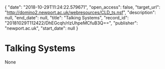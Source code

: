 {
  "date": "2018-10-29T11:24:22.579671", 
  "open_access": false, 
  "target_url": "http://domino2.newport.ac.uk/webresources/CLD_ts.nsf", 
  "description": null, 
  "end_date": null, 
  "title": "Talking Systems", 
  "record_id": "20181029T112422/DhEGcqh/rIzUhpeMCfuB3Q==", 
  "publisher": "newport.ac.uk", 
  "start_date": null
}

# Talking Systems

None